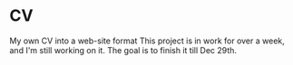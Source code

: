 # CV
My own CV into a web-site format
This project is in work for over a week, and I'm still working on it.
The goal is to finish it till Dec 29th.

